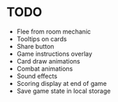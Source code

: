 # TODO

- Flee from room mechanic
- Tooltips on cards
- Share button
- Game instructions overlay
- Card draw animations
- Combat animations
- Sound effects
- Scoring display at end of game
- Save game state in local storage